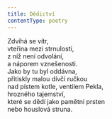 ```yaml
---
title: Dědictví
contentType: poetry
---
```


<section>

Zdvíhá se vítr,  
vteřina mezi strnulostí,  
z níž není odvolání,  
a náporem vznešenosti.  
Jako by tu byl oddávna,  
přitiskly malou dívčí ručkou  
nad pístem kotle, ventilem Pekla,  
hrozného tajemství,  
které se dědí jako pamětní prsten  
nebo houslová struna.

</section>
